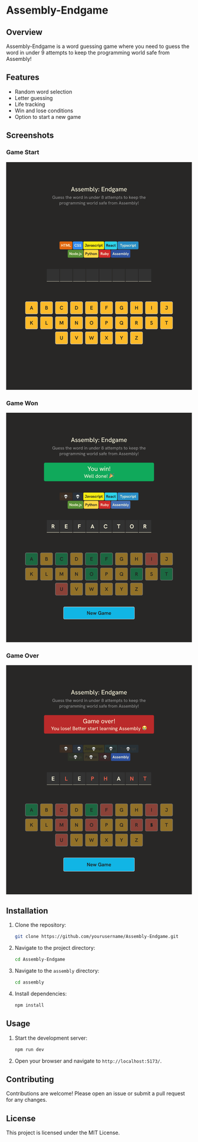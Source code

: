 # Assembly-Endgame

## Overview

Assembly-Endgame is a word guessing game where you need to guess the word in under 9 attempts to keep the programming world safe from Assembly!

## Features

- Random word selection
- Letter guessing
- Life tracking
- Win and lose conditions
- Option to start a new game

## Screenshots

### Game Start

![Game Start](images/start.png)

### Game Won

![Game Won](images/game_win.png)

### Game Over

![Game Over](images/game_lost.png)

## Installation

1. Clone the repository:

    ```bash
    git clone https://github.com/yourusername/Assembly-Endgame.git
    ```

2. Navigate to the project directory:

    ```bash
    cd Assembly-Endgame
    ```

3. Navigate to the `assembly` directory:

    ```bash
    cd assembly
    ```

4. Install dependencies:

    ```bash
    npm install
    ```

## Usage

1. Start the development server:

    ```bash
    npm run dev
    ```

2. Open your browser and navigate to `http://localhost:5173/`.

## Contributing

Contributions are welcome! Please open an issue or submit a pull request for any changes.

## License

This project is licensed under the MIT License.
